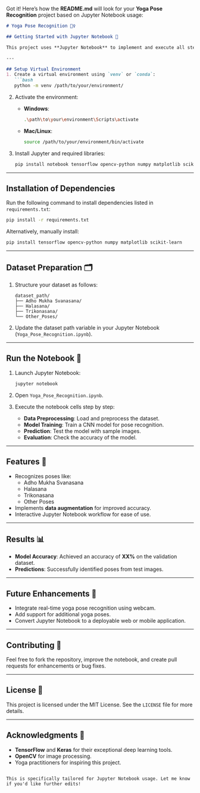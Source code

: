 Got it! Here’s how the **README.md** will look for your **Yoga Pose Recognition** project based on Jupyter Notebook usage:

```markdown
# Yoga Pose Recognition 🧘‍♀️

## Getting Started with Jupyter Notebook 📓

This project uses **Jupyter Notebook** to implement and execute all steps, from data preparation to pose recognition.

---

## Setup Virtual Environment
1. Create a virtual environment using `venv` or `conda`:
   ```bash
   python -m venv /path/to/your/environment/
   ```

2. Activate the environment:
   - **Windows**:
     ```bash
     .\path\to\your\environment\Scripts\activate
     ```
   - **Mac/Linux**:
     ```bash
     source /path/to/your/environment/bin/activate
     ```

3. Install Jupyter and required libraries:
   ```bash
   pip install notebook tensorflow opencv-python numpy matplotlib scikit-learn
   ```

---

## Installation of Dependencies
Run the following command to install dependencies listed in `requirements.txt`:
```bash
pip install -r requirements.txt
```

Alternatively, manually install:
```bash
pip install tensorflow opencv-python numpy matplotlib scikit-learn
```

---

## Dataset Preparation 🗂️
1. Structure your dataset as follows:
   ```
   dataset_path/
   ├── Adho Mukha Svanasana/
   ├── Halasana/
   ├── Trikonasana/
   └── Other_Poses/
   ```
2. Update the dataset path variable in your Jupyter Notebook (`Yoga_Pose_Recognition.ipynb`).

---

## Run the Notebook 🚀
1. Launch Jupyter Notebook:
   ```bash
   jupyter notebook
   ```
2. Open `Yoga_Pose_Recognition.ipynb`.

3. Execute the notebook cells step by step:
   - **Data Preprocessing**: Load and preprocess the dataset.
   - **Model Training**: Train a CNN model for pose recognition.
   - **Prediction**: Test the model with sample images.
   - **Evaluation**: Check the accuracy of the model.

---

## Features 🎯
- Recognizes poses like:
  - Adho Mukha Svanasana
  - Halasana
  - Trikonasana
  - Other Poses
- Implements **data augmentation** for improved accuracy.
- Interactive Jupyter Notebook workflow for ease of use.

---

## Results 📊
- **Model Accuracy**: Achieved an accuracy of **XX%** on the validation dataset.
- **Predictions**: Successfully identified poses from test images.

---

## Future Enhancements 🔮
- Integrate real-time yoga pose recognition using webcam.
- Add support for additional yoga poses.
- Convert Jupyter Notebook to a deployable web or mobile application.

---

## Contributing 🤝
Feel free to fork the repository, improve the notebook, and create pull requests for enhancements or bug fixes.

---

## License 📜
This project is licensed under the MIT License. See the `LICENSE` file for more details.

---

## Acknowledgments 🙏
- **TensorFlow** and **Keras** for their exceptional deep learning tools.
- **OpenCV** for image processing.
- Yoga practitioners for inspiring this project.
```

This is specifically tailored for Jupyter Notebook usage. Let me know if you'd like further edits!
